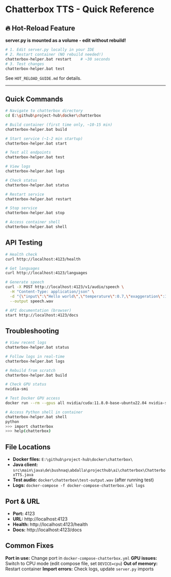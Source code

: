 # Chatterbox TTS - Quick Reference

## 🔥 Hot-Reload Feature

**server.py is mounted as a volume - edit without rebuild!**

```bash
# 1. Edit server.py locally in your IDE
# 2. Restart container (NO rebuild needed!)
chatterbox-helper.bat restart    # ~30 seconds
# 3. Test changes
chatterbox-helper.bat test
```

See `HOT_RELOAD_GUIDE.md` for details.

---

## Quick Commands

```bash
# Navigate to chatterbox directory
cd E:\github\project-hub\docker\chatterbox

# Build container (first time only, ~10-15 min)
chatterbox-helper.bat build

# Start service (~1-2 min startup)
chatterbox-helper.bat start

# Test all endpoints
chatterbox-helper.bat test

# View logs
chatterbox-helper.bat logs

# Check status
chatterbox-helper.bat status

# Restart service
chatterbox-helper.bat restart

# Stop service
chatterbox-helper.bat stop

# Access container shell
chatterbox-helper.bat shell
```

## API Testing

```bash
# Health check
curl http://localhost:4123/health

# Get languages
curl http://localhost:4123/languages

# Generate speech
curl -X POST http://localhost:4123/v1/audio/speech \
  -H "Content-Type: application/json" \
  -d "{\"input\":\"Hello world\",\"temperature\":0.7,\"exaggeration\":1.0,\"cfg_weight\":3.0}" \
  --output speech.wav

# API documentation (browser)
start http://localhost:4123/docs
```

## Troubleshooting

```bash
# View recent logs
chatterbox-helper.bat status

# Follow logs in real-time
chatterbox-helper.bat logs

# Rebuild from scratch
chatterbox-helper.bat build

# Check GPU status
nvidia-smi

# Test Docker GPU access
docker run --rm --gpus all nvidia/cuda:11.8.0-base-ubuntu22.04 nvidia-smi

# Access Python shell in container
chatterbox-helper.bat shell
python
>>> import chatterbox
>>> help(chatterbox)
```

## File Locations

- **Docker files:** `E:\github\project-hub\docker\chatterbox\`
- **Java client:** `src\main\java\de\bushnaq\abdalla\projecthub\ai\chatterbox\ChatterboxTTS.java`
- **Test audio:** `docker\chatterbox\test-output.wav` (after running test)
- **Logs:** `docker-compose -f docker-compose-chatterbox.yml logs`

## Port & URL

- **Port:** 4123
- **URL:** http://localhost:4123
- **Health:** http://localhost:4123/health
- **Docs:** http://localhost:4123/docs

## Common Fixes

**Port in use:** Change port in `docker-compose-chatterbox.yml`
**GPU issues:** Switch to CPU mode (edit compose file, set `DEVICE=cpu`)
**Out of memory:** Restart container
**Import errors:** Check logs, update `server.py` imports

